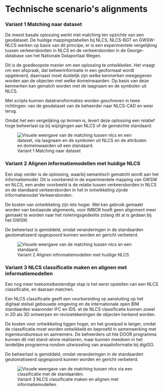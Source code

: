 # Technische scenario's alignments


### Variant 1 Matching naar dataset

De meest basale oplossing werkt met matching ten opzichte van een geodataset. 
De huidige mappingstabellen bij NLCS, NLCS-BGT en GWSW-NLCS werken op basis van dit principe, er is een experimentele vergelijking tussen verkeersborden in NLCS en de verkeersborden in de George-database van het Nationale Dataportaal Wegen. 

Dit is de goedkoopste manier om een oplossing te ontwikkelen. 
Het vraagt om een afspraak, dat beheerinformatie in een geoformaat wordt opgeleverd, daarnaast moet duidelijk zijn welke kenmerken meegegeven worden aan de objecten met welke domeinwaarden. Op basis van deze kenmerken kan gematch worden met de laagnaam en de symbolen uit NLCS.

Met scripts kunnen datatransformaties worden geschreven in twee richtingen: van de geodataset van de beheerder naar NLCS-CAD en weer terug. 

Omdat het een vergelijking op termen is, levert deze oplossing een relatief hoge beheerlast op bij wijzigingen aan NLCS of de gematchte standaard.

<figure><img src="../images/matchingdataset.png" alt="Visuele weergave van de matching tussen nlcs en een dataset, via laagnaam en de symbolen uit NLCS en de attributen en domeinwaarden uit een standaard.">
<figcaption>Variant 1 Matching naar dataset</figcaption>
</figure>


### Variant 2 Alignen informatiemodellen met huidige NLCS
Een stap verder is de oplossing, waarbij semantisch gematcht wordt aan het informatiemodel. 
Dit is voorbereid in de experimentele mapping van GWSW en NLCS, een ander voorbeeld is de relatie tussen verkeersborden in NLCS en de standaard verkeersborden in het in ontwikkeling zijnde Informatiemodel Verkeersborden.

De kosten van ontwikkeling zijn iets hoger. Wel kan gebruik gemaakt worden van bestaande alignments, voor IMBOR hoeft geen alignment meer gemaakt te worden naar het rioleringsgedeelte zolang dit al is gedaan bij het GWSW. 

De beheerlast is gemiddeld, omdat veranderingen in de standaarden geutomatiseerd opgespoord kunnen worden en gericht verbeterd. 


<figure><img src="../images/matchingnlcsbasis.png" alt="Visuele weergave van de matching tussen nlcs en een standaard.">
<figcaption>Variant 2 Alignen informatiemodellen met huidige NLCS</figcaption>
</figure>

### Variant 3 NLCS classificatie maken en alignen met informatiemodellen
Een nog meer toekomstbestendige stap is het eerst opstellen van een NLCS classificatie, en daaraan matchen.

Een NLCS classificatie geeft een voorbereiding op aansluiting op het digitaal stelsel gebouwde omgeving en de internationale open BIM standaarden waaronder IFC en IDS. et de NLCS classificatie kunnen zowel in 2D als 3D ontwerpen en revisietekeningen de objecten herkend worden. 

De kosten voor ontwikkeling liggen hoger, en het groeipad is langer, omdat de classificatie moet worden ontwikkeld en beproefd in samenwerking met ingenieursbureaus en aannemers. De beheerders uit hte DOOR programma kunnen dit niet stand-alone realiseren, maar kunnen meedoen in het landelijke programma rondom uitwisseling van areaalinformatie bij digiGO.

De beheerlast is gemiddeld, omdat veranderingen in de standaarden geutomatiseerd opgespoord kunnen worden en gericht verbeterd. 

<figure><img src="../images/classificatienlcs.png" alt="Visuele weergave van de matching tussen nlcs via een classificatie met de standaarden.">
<figcaption>Variant 3 NLCS classificatie maken en alignen met informatiemodellen</figcaption>
</figure>




